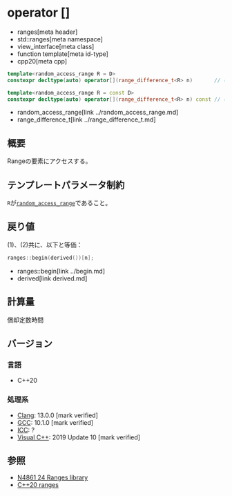 # operator []
* ranges[meta header]
* std::ranges[meta namespace]
* view_interface[meta class]
* function template[meta id-type]
* cpp20[meta cpp]

```cpp
template<random_access_range R = D>
constexpr decltype(auto) operator[](range_difference_t<R> n)       // (1)

template<random_access_range R = const D>
constexpr decltype(auto) operator[](range_difference_t<R> n) const // (2)
```
* random_access_range[link ../random_access_range.md]
* range_difference_t[link ../range_difference_t.md]

## 概要
Rangeの要素にアクセスする。

## テンプレートパラメータ制約
`R`が[`random_access_range`](../random_access_range.md)であること。

## 戻り値
(1)、(2)共に、以下と等価：

```cpp
ranges::begin(derived())[n];
```
* ranges::begin[link ../begin.md]
* derived[link derived.md]

## 計算量
償却定数時間

## バージョン
### 言語
- C++20

### 処理系
- [Clang](/implementation.md#clang): 13.0.0 [mark verified]
- [GCC](/implementation.md#gcc): 10.1.0 [mark verified]
- [ICC](/implementation.md#icc): ?
- [Visual C++](/implementation.md#visual_cpp): 2019 Update 10 [mark verified]

## 参照
- [N4861 24 Ranges library](https://timsong-cpp.github.io/cppwp/n4861/ranges)
- [C++20 ranges](https://techbookfest.org/product/5134506308665344)

